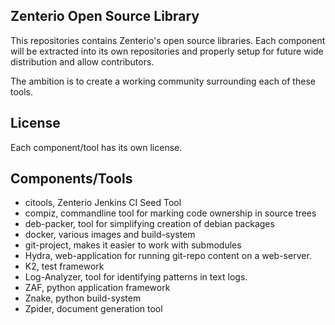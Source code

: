 Zenterio Open Source Library
----------------------------

This repositories contains Zenterio's open source libraries.
Each component will be extracted into its own repositories and properly setup
for future wide distribution and allow contributors.

The ambition is to create a working community surrounding each of these tools.

License
-------
Each component/tool has its own license.

Components/Tools
----------------

* citools, Zenterio Jenkins CI Seed Tool
* compiz, commandline tool for marking code ownership in source trees
* deb-packer, tool for simplifying creation of debian packages
* docker, various images and build-system
* git-project, makes it easier to work with submodules
* Hydra, web-application for running git-repo content on a web-server.
* K2, test framework
* Log-Analyzer, tool for identifying patterns in text logs.
* ZAF, python application framework
* Znake, python build-system
* Zpider, document generation tool
